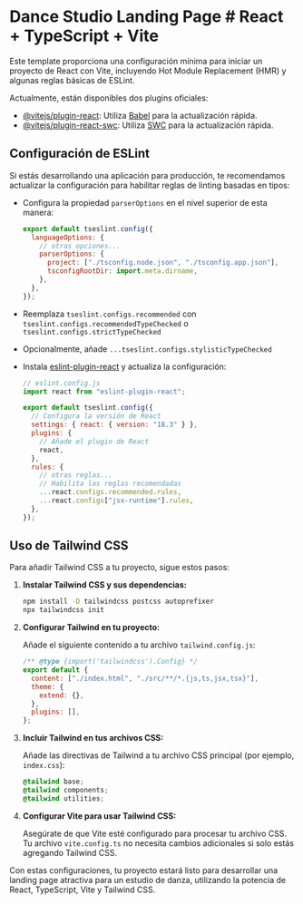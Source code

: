 # Dance Studio Landing Page # React + TypeScript + Vite

Este template proporciona una configuración mínima para iniciar un proyecto de React con Vite, incluyendo Hot Module Replacement (HMR) y algunas reglas básicas de ESLint.

Actualmente, están disponibles dos plugins oficiales:

- [@vitejs/plugin-react](https://github.com/vitejs/vite-plugin-react/blob/main/packages/plugin-react/README.md): Utiliza [Babel](https://babeljs.io/) para la actualización rápida.
- [@vitejs/plugin-react-swc](https://github.com/vitejs/vite-plugin-react-swc): Utiliza [SWC](https://swc.rs/) para la actualización rápida.

## Configuración de ESLint

Si estás desarrollando una aplicación para producción, te recomendamos actualizar la configuración para habilitar reglas de linting basadas en tipos:

- Configura la propiedad `parserOptions` en el nivel superior de esta manera:

  ```js
  export default tseslint.config({
    languageOptions: {
      // otras opciones...
      parserOptions: {
        project: ["./tsconfig.node.json", "./tsconfig.app.json"],
        tsconfigRootDir: import.meta.dirname,
      },
    },
  });
  ```

- Reemplaza `tseslint.configs.recommended` con `tseslint.configs.recommendedTypeChecked` o `tseslint.configs.strictTypeChecked`
- Opcionalmente, añade `...tseslint.configs.stylisticTypeChecked`
- Instala [eslint-plugin-react](https://github.com/jsx-eslint/eslint-plugin-react) y actualiza la configuración:

  ```js
  // eslint.config.js
  import react from "eslint-plugin-react";

  export default tseslint.config({
    // Configura la versión de React
    settings: { react: { version: "18.3" } },
    plugins: {
      // Añade el plugin de React
      react,
    },
    rules: {
      // otras reglas...
      // Habilita las reglas recomendadas
      ...react.configs.recommended.rules,
      ...react.configs["jsx-runtime"].rules,
    },
  });
  ```

## Uso de Tailwind CSS

Para añadir Tailwind CSS a tu proyecto, sigue estos pasos:

1. **Instalar Tailwind CSS y sus dependencias:**

   ```bash
   npm install -D tailwindcss postcss autoprefixer
   npx tailwindcss init
   ```

2. **Configurar Tailwind en tu proyecto:**

   Añade el siguiente contenido a tu archivo `tailwind.config.js`:

   ```js
   /** @type {import('tailwindcss').Config} */
   export default {
     content: ["./index.html", "./src/**/*.{js,ts,jsx,tsx}"],
     theme: {
       extend: {},
     },
     plugins: [],
   };
   ```

3. **Incluir Tailwind en tus archivos CSS:**

   Añade las directivas de Tailwind a tu archivo CSS principal (por ejemplo, `index.css`):

   ```css
   @tailwind base;
   @tailwind components;
   @tailwind utilities;
   ```

4. **Configurar Vite para usar Tailwind CSS:**

   Asegúrate de que Vite esté configurado para procesar tu archivo CSS. Tu archivo `vite.config.ts` no necesita cambios adicionales si solo estás agregando Tailwind CSS.

Con estas configuraciones, tu proyecto estará listo para desarrollar una landing page atractiva para un estudio de danza, utilizando la potencia de React, TypeScript, Vite y Tailwind CSS.
